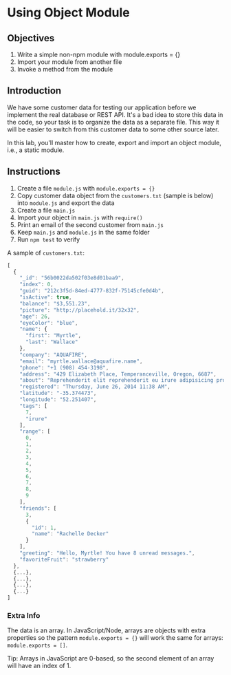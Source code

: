 # Using Object Module

## Objectives

1. Write a simple non-npm module with module.exports = {}
1. Import your module from another file
1. Invoke a method from the module


## Introduction

We have some customer data for testing our application before we implement the real database or REST API. It's a bad idea to store this data in the code, so your task is to organize the data as a separate file. This way it will be easier to switch from this customer data to some other source later.

In this lab, you'll master how to create, export and import an object module, i.e., a static module.

## Instructions

1. Create a file `module.js` with `module.exports = {}`
2. Copy customer data object from the `customers.txt` (sample is below) into `module.js` and export the data
3. Create a file `main.js`
4. Import your object in `main.js` with `require()`
5. Print an email of the second customer from `main.js`
6. Keep `main.js` and `module.js` in the same folder
6. Run `npm test` to verify

A sample of `customers.txt`:

```js
[
  {
    "_id": "56b0022da502f03e8d01baa9",
    "index": 0,
    "guid": "212c3f5d-84ed-4777-832f-75145cfe0d4b",
    "isActive": true,
    "balance": "$3,551.23",
    "picture": "http://placehold.it/32x32",
    "age": 26,
    "eyeColor": "blue",
    "name": {
      "first": "Myrtle",
      "last": "Wallace"
    },
    "company": "AQUAFIRE",
    "email": "myrtle.wallace@aquafire.name",
    "phone": "+1 (908) 454-3198",
    "address": "429 Elizabeth Place, Temperanceville, Oregon, 6687",
    "about": "Reprehenderit elit reprehenderit eu irure adipisicing proident sunt anim elit sunt officia irure. Consequat eiusmod pariatur ad voluptate. Ut fugiat ut reprehenderit ad mollit et occaecat incididunt consequat officia tempor ullamco eiusmod occaecat. Esse qui adipisicing et eu consequat voluptate mollit esse aliqua pariatur aute sint velit. Sit amet cillum deserunt sunt ad est excepteur aliquip mollit. Ut ex exercitation commodo non consequat officia adipisicing laborum cillum ad voluptate dolore exercitation. Aliqua minim magna anim deserunt quis dolor aliqua.",
    "registered": "Thursday, June 26, 2014 11:38 AM",
    "latitude": "-35.374473",
    "longitude": "52.251407",
    "tags": [
      7,
      "irure"
    ],
    "range": [
      0,
      1,
      2,
      3,
      4,
      5,
      6,
      7,
      8,
      9
    ],
    "friends": [
      3,
      {
        "id": 1,
        "name": "Rachelle Decker"
      }
    ],
    "greeting": "Hello, Myrtle! You have 8 unread messages.",
    "favoriteFruit": "strawberry"
  },
  {...},
  {...},
  {...},
  {...}
]
```

### Extra Info

The data is an array. In JavaScript/Node, arrays are objects with extra properties so the pattern `module.exports = {}` will work the same for arrays: `module.exports = []`.

Tip: Arrays in JavaScript are 0-based, so the second element of an array will have an index of 1.
